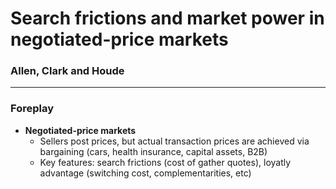 # Search frictions and market power in negotiated-price markets
### Allen, Clark and Houde

---

### Foreplay


- **Negotiated-price markets**
    - Sellers post prices, but actual transaction prices are achieved via bargaining (cars, health insurance, capital assets, B2B)
    - Key features: search frictions (cost of gather quotes), loyatly advantage (switching cost, complementarities, etc)
